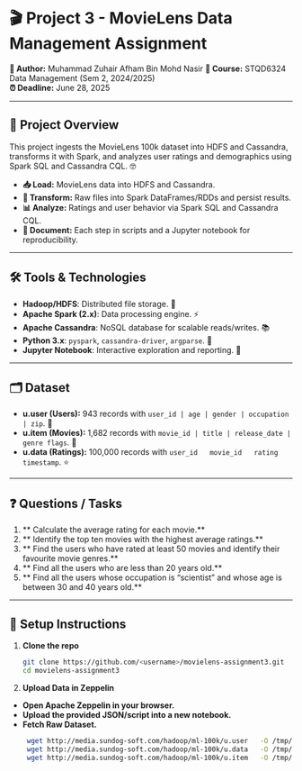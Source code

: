 # 🎬 Project 3 - MovieLens Data Management Assignment

**👤 Author:** Muhammad Zuhair Afham Bin Mohd Nasir
**🏫 Course:** STQD6324 Data Management (Sem 2, 2024/2025)  
**⏰ Deadline:** June 28, 2025

---

## 📖 Project Overview

This project ingests the MovieLens 100k dataset into HDFS and Cassandra, transforms it with Spark, and analyzes user ratings and demographics using Spark SQL and Cassandra CQL. 🤓

- **📥 Load:** MovieLens data into HDFS and Cassandra.  
- **🔄 Transform:** Raw files into Spark DataFrames/RDDs and persist results.  
- **📊 Analyze:** Ratings and user behavior via Spark SQL and Cassandra CQL.  
- **📝 Document:** Each step in scripts and a Jupyter notebook for reproducibility.

---

## 🛠️ Tools & Technologies
- **Hadoop/HDFS**: Distributed file storage. 💾  
- **Apache Spark (2.x)**: Data processing engine. ⚡  
- **Apache Cassandra**: NoSQL database for scalable reads/writes. 📚  
- **Python 3.x**: `pyspark`, `cassandra-driver`, `argparse`. 🐍  
- **Jupyter Notebook**: Interactive exploration and reporting. 📓

---

## 🗂️ Dataset
- **u.user (Users):** 943 records with `user_id | age | gender | occupation | zip`. 👥  
- **u.item (Movies):** 1,682 records with `movie_id | title | release_date | genre flags`. 🎥  
- **u.data (Ratings):** 100,000 records with `user_id   movie_id   rating   timestamp`. ⭐

---

## ❓ Questions / Tasks
1. ** Calculate the average rating for each movie.**
2. ** Identify the top ten movies with the highest average ratings.**
3. ** Find the users who have rated at least 50 movies and identify their favourite movie genres.**  
4. ** Find all the users who are less than 20 years old.**  
5. ** Find all the users whose occupation is “scientist” and whose age is between 30 and 40 years old.**

---

## 🚀 Setup Instructions
1. **Clone the repo**  
   ```bash
   git clone https://github.com/<username>/movielens-assignment3.git
   cd movielens-assignment3
   
2. **Upload Data in Zeppelin**

- **Open Apache Zeppelin in your browser.**
- **Upload the provided JSON/script into a new notebook.**
- **Fetch Raw Dataset.**
  ```bash
   wget http://media.sundog-soft.com/hadoop/ml-100k/u.user   -O /tmp/u.user
   wget http://media.sundog-soft.com/hadoop/ml-100k/u.data   -O /tmp/u.data
   wget http://media.sundog-soft.com/hadoop/ml-100k/u.item   -O /tmp/u.item
